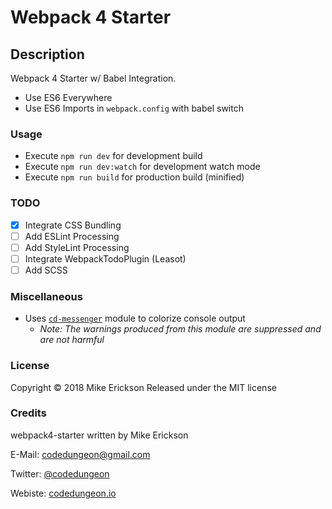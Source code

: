 # Webpack 4 Starter

## Description

Webpack 4 Starter w/ Babel Integration.

- Use ES6 Everywhere
- Use ES6 Imports in `webpack.config` with babel switch

### Usage

- Execute `npm run dev` for development build
- Execute `npm run dev:watch` for development watch mode
- Execute `npm run build` for production build (minified)

### TODO

- [x] Integrate CSS Bundling
- [ ] Add ESLint Processing
- [ ] Add StyleLint Processing
- [ ] Integrate WebpackTodoPlugin (Leasot)
- [ ] Add SCSS

### Miscellaneous

- Uses [`cd-messenger`](https://github.com/mikeerickson/cd-messenger) module to colorize console output
  - _Note: The warnings produced from this module are suppressed and are not harmful_

### License

Copyright &copy; 2018 Mike Erickson
Released under the MIT license

### Credits

webpack4-starter written by Mike Erickson

E-Mail: [codedungeon@gmail.com](mailto:codedungeon@gmail.com)

Twitter: [@codedungeon](http://twitter.com/codedungeon)

Webiste: [codedungeon.io](http://codedungeon.io)
